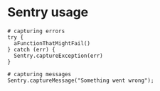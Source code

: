 # Sentry usage

    # capturing errors
    try {
      aFunctionThatMightFail()
    } catch (err) {
      Sentry.captureException(err)
    }
    
    # capturing messages
    Sentry.captureMessage("Something went wrong");
